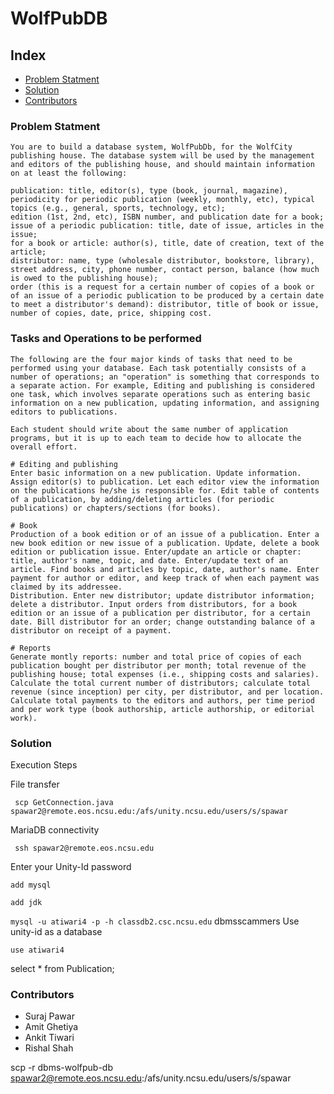# WolfPubDB

## Index

- [Problem Statment](#Problem-Statment)
- [Solution](#Solution)
- [Contributors](#Contributors)

### Problem Statment
    You are to build a database system, WolfPubDb, for the WolfCity publishing house. The database system will be used by the management and editors of the publishing house, and should maintain information on at least the following: 

    publication: title, editor(s), type (book, journal, magazine), periodicity for periodic publication (weekly, monthly, etc), typical topics (e.g., general, sports, technology, etc);
    edition (1st, 2nd, etc), ISBN number, and publication date for a book;
    issue of a periodic publication: title, date of issue, articles in the issue;
    for a book or article: author(s), title, date of creation, text of the article;
    distributor: name, type (wholesale distributor, bookstore, library), street address, city, phone number, contact person, balance (how much is owed to the publishing house); 
    order (this is a request for a certain number of copies of a book or of an issue of a periodic publication to be produced by a certain date to meet a distributor's demand): distributor, title of book or issue, number of copies, date, price, shipping cost.



### Tasks and Operations to be performed
    The following are the four major kinds of tasks that need to be performed using your database. Each task potentially consists of a number of operations; an "operation" is something that corresponds to a separate action. For example, Editing and publishing is considered one task, which involves separate operations such as entering basic information on a new publication, updating information, and assigning editors to publications. 

    Each student should write about the same number of application programs, but it is up to each team to decide how to allocate the overall effort. 

    # Editing and publishing
    Enter basic information on a new publication. Update information. Assign editor(s) to publication. Let each editor view the information on the publications he/she is responsible for. Edit table of contents of a publication, by adding/deleting articles (for periodic publications) or chapters/sections (for books).

    # Book 
    Production of a book edition or of an issue of a publication. Enter a new book edition or new issue of a publication. Update, delete a book edition or publication issue. Enter/update an article or chapter: title, author's name, topic, and date. Enter/update text of an article. Find books and articles by topic, date, author's name. Enter payment for author or editor, and keep track of when each payment was claimed by its addressee. 
    Distribution. Enter new distributor; update distributor information; delete a distributor. Input orders from distributors, for a book edition or an issue of a publication per distributor, for a certain date. Bill distributor for an order; change outstanding balance of a distributor on receipt of a payment. 
    
    # Reports 
    Generate montly reports: number and total price of copies of each publication bought per distributor per month; total revenue of the publishing house; total expenses (i.e., shipping costs and salaries). Calculate the total current number of distributors; calculate total revenue (since inception) per city, per distributor, and per location. Calculate total payments to the editors and authors, per time period and per work type (book authorship, article authorship, or editorial work). 

### Solution

Execution Steps

File transfer
    
``` scp GetConnection.java spawar2@remote.eos.ncsu.edu:/afs/unity.ncsu.edu/users/s/spawar```

MariaDB connectivity

``` ssh spawar2@remote.eos.ncsu.edu```

Enter your Unity-Id password

```add mysql```

```add jdk```

```mysql -u atiwari4 -p -h classdb2.csc.ncsu.edu```
dbmsscammers
Use unity-id as a database

```use atiwari4```

select * from Publication;


### Contributors
- Suraj Pawar
- Amit Ghetiya
- Ankit Tiwari
- Rishal Shah

scp -r dbms-wolfpub-db spawar2@remote.eos.ncsu.edu:/afs/unity.ncsu.edu/users/s/spawar